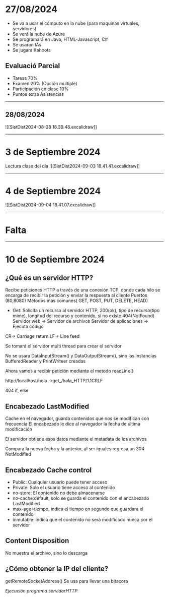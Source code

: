# 27/08/2024

- Se va a usar el cómputo en la nube (para maquinas virtuales, servidores)
- Se verá la nube de Azure
- Se programará en Java, HTML-Javascript, C#
- Se usaran IAs
- Se jugara Kahoots

## Evaluació Parcial
- Tareas 70%
- Examen 20% (Opción multiple)
- Participación en clase 10%
- Puntos extra
Asistencias

---
## 28/08/2024
![[SistDist2024-08-28 18.39.48.excalidraw]]

---
# 3 de Septiembre 2024

Lectura clase del día
![[SistDist2024-09-03 18.41.41.excalidraw]]

---
# 4 de Septiembre 2024
![[SistDist2024-09-04 18.41.07.excalidraw]]

---
# Falta

---

# 10 de Septiembre 2024

## ¿Qué es un servidor HTTP?
Recibe peticiones HTTP a través de una conexión TCP, donde cada hilo se encarga de recibir la petición y enviar la respuesta al cliente
Puertos (80,8080)
Métodos más comunes( GET, POST, PUT, DELETE, HEAD)
- Get: Solicita un recurso al servidor HTTP, 200(ok), tipo de recurso(tipo mime), longitud del recurso y contenido, si no existe 404(NotFound)
Servidor web -> Servidor de archivos
Servidor de aplicaciones -> Ejecuta código

CR-> Carriage return
LF-> Line feed

Se tomará el servidor multi thread para crear el servidor

No se usara DataInputStream() y DataOutputStream(), sino las instancias BufferedReader y PrintWriteer creadas

Ahora vamos a recibir petición mediante el metodo readLine()

http://localhost/hola ->get_/hola_HTTP/1.1CRLF


404
if, else
## Encabezado LastModified
Cache en el navegador, guarda contenidos que nos se modifican con frecuencia
El encabezado le dice al navegador la fecha de ultima modificación

El servidor obtiene esos datos mediante el metadata de los archivos

Compara la nueva fecha y la anterior, al ser iguales regresa un 304 NotModified


## Encabezado Cache control
- Public: Cualquier usuario puede tener acceso
- Private: Solo el usuario tiene acceso al contenido
- no-store: El contenido no debe almacenarse
- no-cache:default, solo se guarda el contenido con el encabezado LastModified
- max-age=tiempo, indica el tiempo en segundo que guardara el contenido
- inmutable: indica que el contenido no será modificado nunca por el servidor

## Content Disposition
No muestra el archivo, sino lo descarga

## ¿Cómo obtener la IP del cliente?
getRemoteSocketAddress()
Se usa para llevar una bitacora


*Ejecución programa servidorHTTP*

